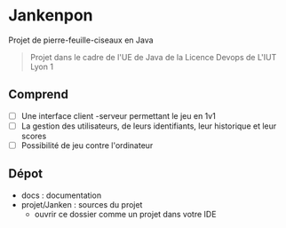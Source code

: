 # Jankenpon

Projet de pierre-feuille-ciseaux en Java

> Projet dans le cadre de l'UE de Java de la Licence Devops de L'IUT Lyon 1

## Comprend

- [ ] Une interface client -serveur permettant le jeu en 1v1
- [ ] La gestion des utilisateurs, de leurs identifiants, leur historique et leur scores
- [ ] Possibilité de jeu contre l'ordinateur

## Dépot

- docs : documentation
- projet/Janken : sources du projet
  - ouvrir ce dossier comme un projet dans votre IDE
